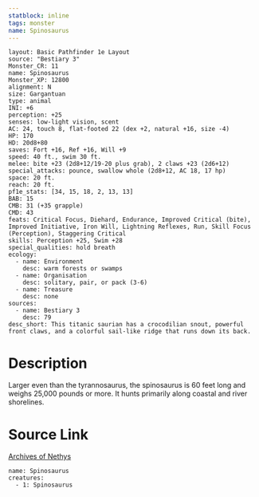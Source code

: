 ```yaml
---
statblock: inline
tags: monster
name: Spinosaurus
---
```

```statblock
layout: Basic Pathfinder 1e Layout
source: "Bestiary 3"
Monster_CR: 11
name: Spinosaurus
Monster_XP: 12800
alignment: N
size: Gargantuan
type: animal
INI: +6
perception: +25
senses: low-light vision, scent
AC: 24, touch 8, flat-footed 22 (dex +2, natural +16, size -4)
HP: 170
HD: 20d8+80
saves: Fort +16, Ref +16, Will +9
speed: 40 ft., swim 30 ft.
melee: bite +23 (2d8+12/19-20 plus grab), 2 claws +23 (2d6+12)
special_attacks: pounce, swallow whole (2d8+12, AC 18, 17 hp)
space: 20 ft.
reach: 20 ft.
pf1e_stats: [34, 15, 18, 2, 13, 13]
BAB: 15
CMB: 31 (+35 grapple)
CMD: 43
feats: Critical Focus, Diehard, Endurance, Improved Critical (bite), Improved Initiative, Iron Will, Lightning Reflexes, Run, Skill Focus (Perception), Staggering Critical
skills: Perception +25, Swim +28
special_qualities: hold breath
ecology:
  - name: Environment
    desc: warm forests or swamps
  - name: Organisation
    desc: solitary, pair, or pack (3-6)
  - name: Treasure
    desc: none
sources:
  - name: Bestiary 3
    desc: 79
desc_short: This titanic saurian has a crocodilian snout, powerful front claws, and a colorful sail-like ridge that runs down its back.
```
# Description
Larger even than the tyrannosaurus, the spinosaurus is 60 feet long and weighs 25,000 pounds or more. It hunts primarily along coastal and river shorelines.
# Source Link
[Archives of Nethys](https://aonprd.com/MonsterDisplay.aspx?ItemName=Spinosaurus)
```encounter-table
name: Spinosaurus
creatures:
  - 1: Spinosaurus
```
